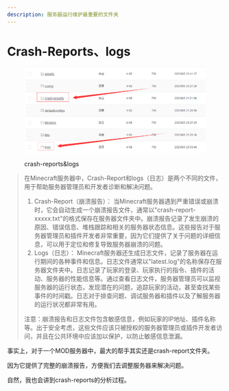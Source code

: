 ```yaml
---
description: 服务器运行维护最重要的文件夹
---
```


# Crash-Reports、logs

<figure><img src="../../.gitbook/assets/image (2) (1).png" alt=""><figcaption><p>crash-reports&#x26;logs</p></figcaption></figure>

> 在Minecraft服务器中，Crash-Report和logs（日志）是两个不同的文件，用于帮助服务器管理员和开发者诊断和解决问题。
>
> 1. Crash-Report（崩溃报告）： 当Minecraft服务器遇到严重错误或崩溃时，它会自动生成一个崩溃报告文件，通常以"crash-report-xxxxx.txt"的格式保存在服务器文件夹中。崩溃报告记录了发生崩溃的原因、错误信息、堆栈跟踪和相关的服务器状态信息。这些报告对于服务器管理员和插件开发者非常重要，因为它们提供了关于问题的详细信息，可以用于定位和修复导致服务器崩溃的问题。
> 2. Logs（日志）： Minecraft服务器还生成日志文件，记录了服务器在运行期间的各种事件和信息。日志文件通常以"latest.log"的名称保存在服务器文件夹中。日志记录了玩家的登录、玩家执行的指令、插件的活动、服务器的性能信息等。通过查看日志文件，服务器管理员可以监视服务器的运行状态，发现潜在的问题，追踪玩家的活动，甚至查找某些事件的时间戳。日志对于排查问题、调试服务器和插件以及了解服务器的运行状况都非常有用。
>
> 注意：崩溃报告和日志文件包含敏感信息，例如玩家的IP地址、插件名称等。出于安全考虑，这些文件应该只被授权的服务器管理员或插件开发者访问，并且在公共环境中应该加以保护，以防止敏感信息泄漏。

事实上，对于一个MOD服务器中，最大的帮手其实还是crash-report文件夹。

因为它提供了完整的崩溃报告，方便我们去调整服务器来解决问题。

自然，我也会讲到crash-reports的分析过程。
